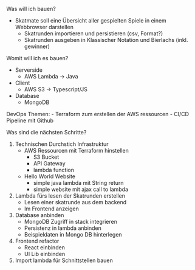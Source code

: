 Was will ich bauen?
- Skatmate soll eine Übersicht aller gespielten Spiele in einem Webbrowser darstellen
	- Skatrunden importieren und persistieren (csv, Format?)
	- Skatrunden ausgeben in Klassischer Notation und Bierlachs (inkl. gewinner)
	
Womit will ich es bauen?
- Serverside
	- AWS Lambda -> Java
- Client
	- AWS S3 -> Typescript/JS
- Database 
	- MongoDB

DevOps Themen:
	- Terraform zum erstellen der AWS ressourcen
	- CI/CD Pipeline mit Github

Was sind die nächsten Schritte?
1. Technischen Durchstich Infrastruktur
   - AWS Ressourcen mit Terraform hinstellen
      - S3 Bucket 
      - API Gateway 
      - lambda function
   - Hello World Website
     - simple java lambda mit String return
     - simple website mit ajax call to lambda
2. Lambda fürs lesen der Skatrunden erstellen
   - Lesen einer skatrunde aus dem backend
   - Im Frontend anzeigen
3. Database anbinden
   - MongoDB Zugriff in stack integrieren
   - Persistenz in lambda anbinden
   - Beispieldaten in Mongo DB hinterlegen
4. Frontend refactor
   - React einbinden
   - UI Lib einbinden
5. Import lambda für Schnittstellen bauen